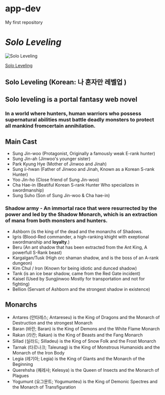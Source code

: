 # app-dev
My first repository

# *Solo Leveling*
![Solo Leveling](https://th.bing.com/th/id/OIP.dCMGQpo3EWqsAmgBUodYGQHaLH?rs=1&pid=ImgDetMain)

[Solo Leveling](https://en.wikipedia.org/wiki/Solo_Leveling)
## **Solo Leveling** (Korean: 나 혼자만 레벨업 )
## Solo leveling is a portal fantasy web novel
### In a world where hunters, human warriors who possess supernatural abilities must battle deadly monsters to protect all mankind fromcertain annihilation.
## Main Cast
- Sung Jin-woo (Protagonist, Originally a famously weak E-rank hunter)
- Sung Jin-ah (Jinwoo's younger sister)
- Park Kyung Hye (Mother of Jinwoo and Jinah)
- Sung ii-hwan (Father of Jinwoo and Jinah, Known as a Korean S-rank Hunter)
- Yoo Jin-ho (Close friend of Sung Jin-woo)
- Cha Hae-in (Beatiful Korean S-rank Hunter Who specializes in swordmanship)
- Sung Suho (Son of Sung Jin-woo & Cha hae-in)
### **Shadow army** - An immortal race that were resurrected by the power and led by the Shadow Monarch, which is an extraction of mana from both monsters and hunters.
- Ashborn (is the king of the dead and the monarchs of Shadows.
- Igris (Blood-Red commander, a high-ranking khight with exeptional swordmanship and **loyalty**.)
- Beru (An ant shadow that has been extracted from the Ant King, A powerfull S-Rank beast)
- Kargalgan/Tusk (High orc shaman shadow, and is the boss of an A-rank dungeon)
- Kim Chul / Iron (Known for being idiotic and dunced shadow)
- Tank (is an ice bear shadow, came from the Red Gate incident)
- Kaisel (Used by Sungjinwoo Mostly for transportation and not for fighting)
- Bellion (Servant of Ashborn and the strongest shadow in existence)
## Monarchs 
- Antares (안타레스; Antareseu) is the King of Dragons and the Monarch of Destruction and the strongest Monarch
- Baran (바란; Baran) is the King of Demons and the White Flame Monarch
- Rakan (라칸; Rakan) is the King of Beasts and the Fang Monarch
- Sillad (실라드; Silladeu) is the King of Snow Folk and the Frost Monarch
- Tarnak (타르나크; Taleunag) is the King of Monstrous Humanoids and the Monarch of the Iron Body
- Legia (레기아; Legia) is the King of Giants and the Monarch of the Beginning
- Querehsha (퀘레샤; Kelesya) is the Queen of Insects and the Monarch of Plagues
- Yogumunt (요그문트; Yogumunteu) is the King of Demonic Spectres and the Monarch of Transfiguration
